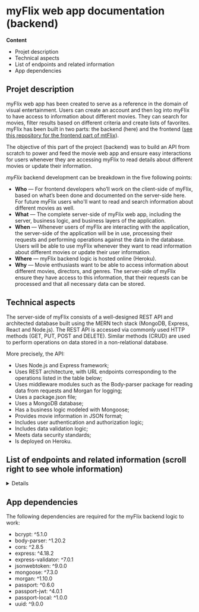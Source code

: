 # myFlix web app documentation (backend)

**Content**

- Projet description
- Technical aspects
-  List of endpoints and related information
- App dependencies
 
## Projet description

myFlix web app has been created to serve as a reference in the domain of visual entertainment. Users can create an account and then log into myFlix to have access to information about different movies. They can search for movies, filter results based on different criteria and create lists of favorites. myFlix has been built in two parts: the backend (here) and the frontend ([see this repository for the frontend part of mtFlix](https://github.com/AlexaCai/myFlix-client)).

The objective of this part of the project (backend) was to build an API from scratch to power and feed the movie web app and ensure easy interactions for users whenever they are accessing myFlix to read details about different movies or update their information.

*myFlix* backend development can be breakdown in the five following points:

 - **Who** — For frontend developers who’ll work on the client-side of myFlix, based on what’s been done and documented on the server-side here. For future myFlix users who'll want to read and search information about different movies as well.
 - **What** — The complete server-side of myFlix web app, including the server, business logic, and business layers of the application.
 - **When** — Whenever users of myFlix are interacting with the application, the server-side of the application will be in use, processing their requests and performing operations against the data in the database. Users will be able to use myFlix whenever they want to read information about different movies or update their user information.
 - **Where** — myFlix backend logic is hosted online (Heroku).
 - **Why** — Movie enthusiasts want to be able to access information about different movies, directors, and genres. The server-side of myFlix ensure they have access to this information, that their requests can be processed and that all necessary data can be stored.


## Technical aspects


The server-side of myFlix consists of a well-designed REST API and architected database built using the MERN tech stack (MongoDB, Express, React and Node.js). The REST API is accessed via commonly used HTTP methods (GET, PUT, POST and DELETE). Similar methods (CRUD) are used to perform operations on data stored in a non-relational database.

More precisely, the API:

-   Uses Node.js and Express framework;
-   Uses REST architecture, with URL endpoints corresponding to the operations listed in the table below;
-   Uses middleware modules such as the Body-parser package for reading data from requests and Morgan for logging;
-   Uses a package.json file;
-   Uses a MongoDB database;
-   Has a business logic modeled with Mongoose;
-   Provides movie information in JSON format;
-   Includes user authentication and authorization logic;
-   Includes data validation logic;
-   Meets data security standards;
-   Is deployed on Heroku.



## List of endpoints and related information (scroll right to see whole information)


<details>  

| Request | URL | Query parameter | HTTP method | Request body data format | Request body data format example  | Response body data format | Response body data format example |
| -------- | -------- | -------- | -------- | -------- | -------- | -------- | -------- | 
|Return a list of all movies to the user|/movies|None|GET|N.A.|N.A.|JSON object holding data about all the movies	|{"Genre": {"Name": "Science fiction", "Description": "Type of..."}, "Director": {"Name": "Steven Spielberg", "Bio": "US filmmaker...", "Birth": "December 18, 1946", "Death": "NA"}, "_id": "648c92c20fee6d37...", "Title": "Jurassic Park", "Description": "US movie...", "ImageURL": "https://www...", "Featured": "false"}, {(Other movie)} | 
| Return data (title, description, genre, director, image URL) about a single movie by title to the user|/movies/:Title	|:Title|GET|N.A.|N.A.|JSON object holding data about the movie requested|{"Genre": {"Name": "Science fiction", "Description": "Type of..."}, "Director": {"Name": "Steven Spielberg", "Bio": "US filmmaker...", "Birth": "December 18, 1946", "Death": "NA"}, "_id": "648c92c20fee6d37...", "Title": "Jurassic Park", "Description": "US movie...", "ImageURL": "https://www...", "Featured": "false"} |  
|Return data about a genre by name (e.g.: Thriller)|/movies/genre/ :genreName|:genreName|GET|N.A.|N.A.|JSON object holding data about the genre requested|{"Genre": {"Name": "Science fiction", "Description": "Type of..."}, "Director": {"Name": "Steven Spielberg", "Bio": "US filmmaker...", "Birth": "December 18, 1946", "Death": "NA"}, "_id": "648c92c20fee6d37...", "Title": "Jurassic Park", "Description": "US movie...", "ImageURL": "https://www...", "Featured": "false"}| 
|Return data about a director by name|/movies/directors/ :directorName|:directorName|GET|N.A.|N.A.|JSON object holding data about the director requested|{"Genre": {"Name": "Science fiction", "Description": "Type of..."}, "Director": {"Name": "Steven Spielberg", "Bio": "US filmmaker...", "Birth": "December 18, 1946", "Death": "NA"}, "_id": "648c92c20fee6d37...", "Title": "Jurassic Park", "Description": "US movie...", "ImageURL": "https://www...", "Featured": "false"}| 
|Allow new users to register|/users|None|POST|JSON object holding data about the user who wants to create an account|{"Username": "req.body.Username", "Password": "req.body.Password", "Email": "req.body.Email", "Birthday": "req.body.Birthday"}|JSON object holding data about the user's new account just created|{"Username": "Usertest", "Password": "Usertest", "Email": "Usertest@gmail.com", "Birthday": "1995-09-08T00:00:00.000Z", "FavoriteMovies": [], "_id": "648e8630e9d9abf...", "__v": 0}| 
|Allow users to update their user info|/users/:Username|:Username|PUT|JSON object holding data the user wants to update|{"Username": "UsertestUPDATED", "Password": "UsertestUPDATED", "Email": "UsertestUPDATE@gmail.com", "Birthday": "1995-09-08T00:00:00.000Z"}|JSON object holding data about the user's updated account|{"Username": "UsertestUPDATED", "Password": "UsertestUPDATED", "Email": "UsertestUPDATED@gmail.com", "Birthday": "1995-09-08T00:00:00.000Z", "FavoriteMovies": [], "_id": "648e8630e9d9abf...", "__v": 0}| 
|Allow users to add a movie to their list of favorites|/users/:Username/ movies/:movieID|:Username and :movieID|POST|N.A.|N.A.|JSON object holding data about the user and the new movie added|{"Username": "UsertestUPDATED", "Password": "UsertestUPDATED", "Email": "UsertestUPDATED@gmail.com", "Birthday": "1995-09-08T00:00:00.000Z", "FavoriteMovies": ["648cc4289e8b6d..."], "_id": "648e8630e9d9abf...", "__v": 0}| 
|Allow users to remove a movie from their list of favorites|/users/:Username/ movies/:movieID|:Username and :movieID|DELETE|N.A.|N.A.|JSON object holding data about the user (the movie removed not appearing anymore)|{"Username": "UsertestUPDATED", "Password": "UsertestUPDATED", "Email": "UsertestUPDATED@gmail.com", "Birthday": "1995-09-08T00:00:00.000Z", "FavoriteMovies": [], "_id": "648e8630e9d9abf...", "__v": 0}| 
|Allow existing users to deregister|/users/:Username|:Username|DELETE|N.A.|N.A.|Confirmation message that account has been deleted|"UsertestUPDATED has been deleted."| 

</details>


## App dependencies

The following dependencies are required for the myFlix backend logic to work:

- bcrypt: ^5.1.0
- body-parser: ^1.20.2
- cors: ^2.8.5
- express: ^4.18.2
- express-validator: ^7.0.1
- jsonwebtoken: ^9.0.0
- mongoose: ^7.3.0
- morgan: ^1.10.0
- passport: ^0.6.0
- passport-jwt: ^4.0.1
- passport-local: ^1.0.0
- uuid: ^9.0.0
